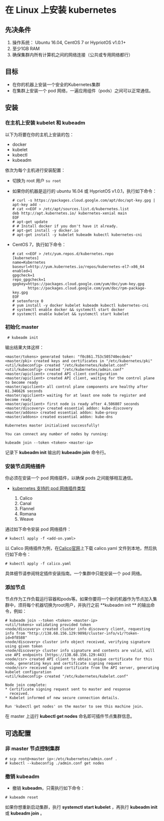 # 在 Linux 上安装 kubernetes

## 先决条件

1. 操作系统： Ubuntu 16.04, CentOS 7 or HypriotOS v1.0.1+
2. 至少1GB RAM
3. 确保集群内所有计算机之间的网络连接（公共或专用网络都行）

## 目标

- 在你的机器上安装一个安全的Kubernetes集群
- 在集群上安装一个 pod 网络，一遍应用组件（pods）之间可以正常通信。

## 安装
### 在主机上安装 kubelet 和 kubeadm 

以下为将要在你的主机上安装的包：

- docker
- kubelet
- kubectl
- kubeadm

依次为每个主机进行安装配置：

- 切换为 root 用户 `su root`
- 如果你的机器是运行的 ubuntu 16.04 或 HypriotOS v1.0.1，执行如下命令：

    ```
    # curl -s https://packages.cloud.google.com/apt/doc/apt-key.gpg | apt-key add -
    # cat <<EOF > /etc/apt/sources.list.d/kubernetes.list
    deb http://apt.kubernetes.io/ kubernetes-xenial main
    EOF
    # apt-get update
    # # Install docker if you don't have it already.
    # apt-get install -y docker.io
    # apt-get install -y kubelet kubeadm kubectl kubernetes-cni
    ```
- CentOS 7，执行如下命令：

    ```
    # cat <<EOF > /etc/yum.repos.d/kubernetes.repo
    [kubernetes]
    name=Kubernetes
    baseurl=http://yum.kubernetes.io/repos/kubernetes-el7-x86_64
    enabled=1
    gpgcheck=1
    repo_gpgcheck=1
    gpgkey=https://packages.cloud.google.com/yum/doc/yum-key.gpg
           https://packages.cloud.google.com/yum/doc/rpm-package-key.gpg
    EOF
    # setenforce 0
    # yum install -y docker kubelet kubeadm kubectl kubernetes-cni
    # systemctl enable docker && systemctl start docker
    # systemctl enable kubelet && systemctl start kubelet
    ```
 
### 初始化 master 


```
 # kubeadm init
```

输出结果大体这样：


```
<master/tokens> generated token: "f0c861.753c505740ecde4c"
<master/pki> created keys and certificates in "/etc/kubernetes/pki"
<util/kubeconfig> created "/etc/kubernetes/kubelet.conf"
<util/kubeconfig> created "/etc/kubernetes/admin.conf"
<master/apiclient> created API client configuration
<master/apiclient> created API client, waiting for the control plane to become ready
<master/apiclient> all control plane components are healthy after 61.346626 seconds
<master/apiclient> waiting for at least one node to register and become ready
<master/apiclient> first node is ready after 4.506807 seconds
<master/discovery> created essential addon: kube-discovery
<master/addons> created essential addon: kube-proxy
<master/addons> created essential addon: kube-dns

Kubernetes master initialised successfully!

You can connect any number of nodes by running:

kubeadm join --token <token> <master-ip>
```

记录下 **kubeadm init** 输出的 **kubeadm join** 命令行。
 
### 安装节点网络插件

你必须在安装一个 pod 网络插件，以确保 pods 之间能够相互通信。
 
- [kubernetes 支持的 pod 网络插件类型](http://kubernetes.io/docs/admin/addons/)

    1. Calico
    2. Canal
    4. Flannel
    5. Romana
    6. Weave

通过如下命令安装 pod 网络插件：

```
# kubectl apply -f <add-on.yaml>
```

以 Calico 网络插件为例，在[Calico官网](http://docs.projectcalico.org/v1.6/getting-started/kubernetes/installation/hosted/)上下载 calico.yaml 文件到本地，然后执行如下命令：

```
# kubectl apply -f calico.yaml
```

具体细节请参阅特定插件安装指南。一个集群中只能安装一个 pod 网络。

### 添加节点

节点作为工作负载运行容器和pods等。如果你要将一个新的机器作为节点加入集群中，须将每个机器切换为root用户，并执行之前 **kubeadm init ** 的输出命令，例如：
```
# kubeadm join --token <token> <master-ip>
<util/tokens> validating provided token
<node/discovery> created cluster info discovery client, requesting info from "http://138.68.156.129:9898/cluster-info/v1/?token-id=0f8588"
<node/discovery> cluster info object received, verifying signature using given token
<node/discovery> cluster info signature and contents are valid, will use API endpoints [https://138.68.156.129:443]
<node/csr> created API client to obtain unique certificate for this node, generating keys and certificate signing request
<node/csr> received signed certificate from the API server, generating kubelet configuration
<util/kubeconfig> created "/etc/kubernetes/kubelet.conf"

Node join complete:
* Certificate signing request sent to master and response
  received.
* Kubelet informed of new secure connection details.

Run 'kubectl get nodes' on the master to see this machine join.
```
在 master 上运行 **kubectl get nodes** 命名即可插件节点集群信息。


## 可选配置

### 非 master 节点控制集群

```
# scp root@<master ip>:/etc/kubernetes/admin.conf .
# kubectl --kubeconfig ./admin.conf get nodes
```

### 撤销 **kubeadm** 

- 撤销 **kubeadm**，只需执行如下命令：
```
# kubeadm reset
```

如果你想重新启动集群，执行 **systemctl start kubelet** ，再执行 **kubeadm init** 或 **kubeadm join** 。
